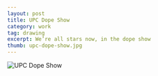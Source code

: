 ```yaml
---
layout: post
title: UPC Dope Show
category: work
tag: drawing
excerpt: We’re all stars now, in the dope show
thumb: upc-dope-show.jpg
---
```


<p><img src="{{ site.data.var.file }}/work/upc-dope-show.jpg" alt="UPC Dope Show"></p>
